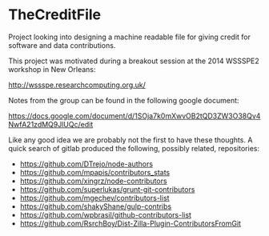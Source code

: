 TheCreditFile
=============

Project looking into designing a machine readable file for giving credit for software and data contributions.  

This project was motivated during a breakout session at the 2014 WSSSPE2 workshop in New Orleans:

http://wssspe.researchcomputing.org.uk/

Notes from the group can be found in the following google document:

https://docs.google.com/document/d/1SOja7k0mXwvOB2tQD3ZW3O38Qv4NwfA21zdMQ9JlUQc/edit

Like any good idea we are probably not the first to have these thoughts. A quick search of gitlab produced the following, possibly related, repositories:

* https://github.com/DTrejo/node-authors
* https://github.com/mpapis/contributors_stats
* https://github.com/xingrz/node-contributors
* https://github.com/superlukas/grunt-git-contributors
* https://github.com/mgechev/contributors-list
* https://github.com/shakyShane/gulp-contribs
* https://github.com/wpbrasil/github-contributors-list
* https://github.com/RsrchBoy/Dist-Zilla-Plugin-ContributorsFromGit
